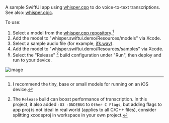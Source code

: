 A sample SwiftUI app using [whisper.cpp](https://github.com/ggerganov/whisper.cpp/) to do voice-to-text transcriptions.
See also: [whisper.objc](https://github.com/ggerganov/whisper.cpp/tree/master/examples/whisper.objc).

To use:

1. Select a model from the [whisper.cpp repository](https://github.com/ggerganov/whisper.cpp/tree/master/models).[^1]
2. Add the model to "whisper.swiftui.demo/Resources/models" via Xcode.
3. Select a sample audio file (for example, [jfk.wav](https://github.com/ggerganov/whisper.cpp/raw/master/samples/jfk.wav)).
4. Add the model to "whisper.swiftui.demo/Resources/samples" via Xcode.
5. Select the "Release" [^2] build configuration under "Run", then deploy and run to your device.

[^1]: I recommend the tiny, base or small models for running on an iOS device.
[^2]: The `Release` build can boost performance of transcription. In this project, it also added `-O3 -DNDEBUG` to `Other C Flags`, but adding flags to app proj is not ideal in real world (applies to all C/C++ files), consider splitting xcodeproj in workspace in your own project.

![image](https://user-images.githubusercontent.com/1991296/212539216-0aef65e4-f882-480a-8358-0f816838fd52.png)
